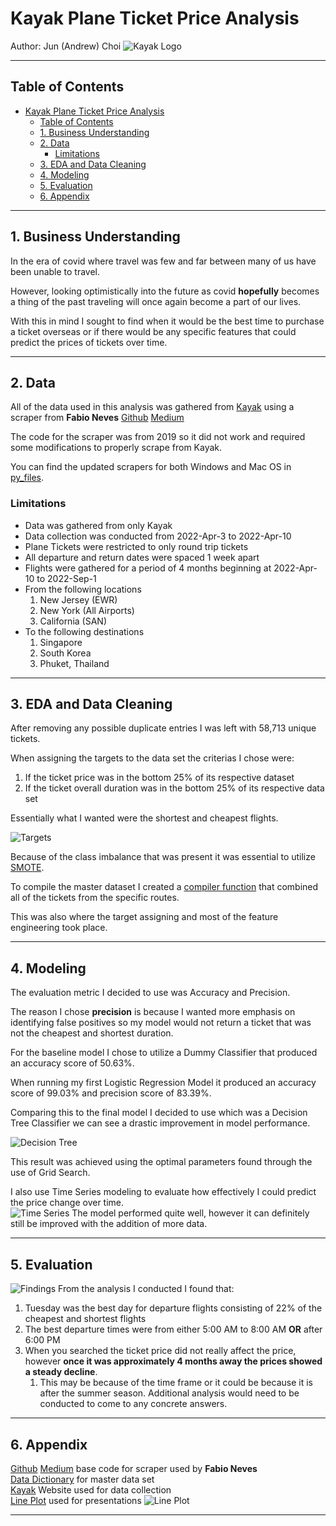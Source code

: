 # Kayak Plane Ticket Price Analysis

Author: Jun (Andrew) Choi
![Kayak Logo](/images/Kayak-Logo.png)

---

## Table of Contents

- [Kayak Plane Ticket Price Analysis](#kayak-plane-ticket-price-analysis)
  - [Table of Contents](#table-of-contents)
  - [1. Business Understanding](#1-business-understanding)
  - [2. Data](#2-data)
    - [Limitations](#limitations)
  - [3. EDA and Data Cleaning](#3-eda-and-data-cleaning)
  - [4. Modeling](#4-modeling)
  - [5. Evaluation](#5-evaluation)
  - [6. Appendix](#6-appendix)

---

## 1. Business Understanding

In the era of covid where travel was few and far between many of us have been unable to travel.  

However, looking optimistically into the future as covid **hopefully** becomes a thing of the past traveling will once again become a part of our lives.  

With this in mind I sought to find when it would be the best time to purchase a ticket overseas or if there would be any specific features that could predict the prices of tickets over time.

---

## 2. Data

All of the data used in this analysis was gathered from [Kayak](https://www.kayak.com/flights) using a scraper from **Fabio Neves** [Github](https://github.com/fnneves/flight_scraper/blob/master/FlightScraper%20python%20bot%20for%20kayak.ipynb) [Medium](https://medium.com/@fneves/if-you-like-to-travel-let-python-help-you-scrape-the-best-fares-5a1f26213086)  

The code for the scraper was from 2019 so it did not work and required some modifications to properly scrape from Kayak.  

You can find the updated scrapers for both Windows and Mac OS in [py_files](https://github.com/cjunhyuk/plane_price_proj/tree/master/py_files).

### Limitations

- Data was gathered from only Kayak
- Data collection was conducted from 2022-Apr-3 to 2022-Apr-10
- Plane Tickets were restricted to only round trip tickets
- All departure and return dates were spaced 1 week apart
- Flights were gathered for a period of 4 months beginning at 2022-Apr-10 to 2022-Sep-1
- From the following locations
    1. New Jersey (EWR)
    2. New York (All Airports)
    3. California (SAN)
- To the following destinations
    1. Singapore
    2. South Korea
    3. Phuket, Thailand

---

## 3. EDA and Data Cleaning

After removing any possible duplicate entries I was left with 58,713 unique tickets.  

When assigning the targets to the data set the criterias I chose were:

1. If the ticket price was in the bottom 25% of its respective dataset
2. If the ticket overall duration was in the bottom 25% of its respective data set

Essentially what I wanted were the shortest and cheapest flights.  

![Targets](/images/Target%20Split.png)

Because of the class imbalance that was present it was essential to utilize [SMOTE](https://imbalanced-learn.org/stable/references/generated/imblearn.over_sampling.SMOTE.html).  

To compile the master dataset I created a [compiler function](https://github.com/cjunhyuk/plane_price_proj/blob/master/py_files/cleaner.py) that combined all of the tickets from the specific routes.  

This was also where the target assigning and most of the feature engineering took place.

---

## 4. Modeling

The evaluation metric I decided to use was Accuracy and Precision.  

The reason I chose **precision** is because I wanted more emphasis on identifying false positives so my model would not return a ticket that was not the cheapest and shortest duration.  

For the baseline model I chose to utilize a Dummy Classifier that produced an accuracy score of 50.63%.  

When running my first Logistic Regression Model it produced an accuracy score of 99.03% and precision score of 83.39%.  

Comparing this to the final model I decided to use which was a Decision Tree Classifier we can see a drastic improvement in model performance.  

![Decision Tree](images/DTree_Matrix.png)

This result was achieved using the optimal parameters found through the use of Grid Search.  

I also use Time Series modeling to evaluate how effectively I could predict the price change over time.  
![Time Series](images/TSeries_Plot.png)
The model performed quite well, however it can definitely still be improved with the addition of more data.  

---

## 5. Evaluation

![Findings](images/Finding_Vis.png)
From the analysis I conducted I found that:

1. Tuesday was the best day for departure flights consisting of 22% of the cheapest and shortest flights
2. The best departure times were from either 5:00 AM to 8:00 AM **OR** after 6:00 PM
3. When you searched the ticket price did not really affect the price, however **once it was approximately 4 months away the prices showed a steady decline**.
   1. This may be because of the time frame or it could be because it is after the summer season. Additional analysis would need to be conducted to come to any concrete answers.

---

## 6. Appendix

[Github](https://github.com/fnneves/flight_scraper/blob/master/FlightScraper%20python%20bot%20for%20kayak.ipynb) [Medium](https://medium.com/@fneves/if-you-like-to-travel-let-python-help-you-scrape-the-best-fares-5a1f26213086) base code for scraper used by **Fabio Neves**  
[Data Dictionary](data/Data%20Dictionary.xlsx) for master data set  
[Kayak](https://www.kayak.com/flights) Website used for data collection  
[Line Plot](/images/Price%20Lineplot.png) used for presentations
![Line Plot](/images/Price%20Lineplot.png)

---
